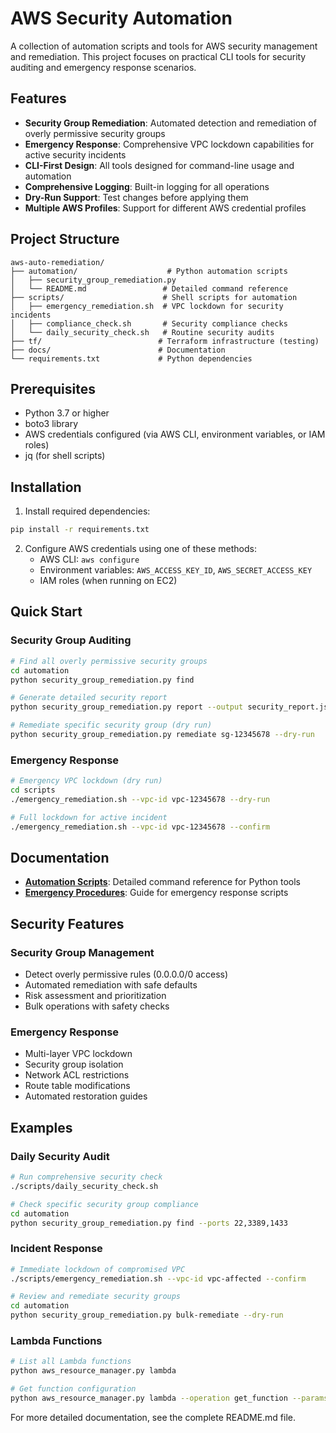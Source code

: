 # AWS Security Automation

A collection of automation scripts and tools for AWS security management and remediation. This project focuses on practical CLI tools for security auditing and emergency response scenarios.

## Features

- **Security Group Remediation**: Automated detection and remediation of overly permissive security groups
- **Emergency Response**: Comprehensive VPC lockdown capabilities for active security incidents
- **CLI-First Design**: All tools designed for command-line usage and automation
- **Comprehensive Logging**: Built-in logging for all operations
- **Dry-Run Support**: Test changes before applying them
- **Multiple AWS Profiles**: Support for different AWS credential profiles

## Project Structure

```
aws-auto-remediation/
├── automation/                    # Python automation scripts
│   ├── security_group_remediation.py
│   └── README.md                 # Detailed command reference
├── scripts/                      # Shell scripts for automation
│   ├── emergency_remediation.sh  # VPC lockdown for security incidents
│   ├── compliance_check.sh       # Security compliance checks
│   └── daily_security_check.sh   # Routine security audits
├── tf/                          # Terraform infrastructure (testing)
├── docs/                        # Documentation
└── requirements.txt             # Python dependencies
```

## Prerequisites

- Python 3.7 or higher
- boto3 library
- AWS credentials configured (via AWS CLI, environment variables, or IAM roles)
- jq (for shell scripts)

## Installation

1. Install required dependencies:
```bash
pip install -r requirements.txt
```

2. Configure AWS credentials using one of these methods:
   - AWS CLI: `aws configure`
   - Environment variables: `AWS_ACCESS_KEY_ID`, `AWS_SECRET_ACCESS_KEY`
   - IAM roles (when running on EC2)

## Quick Start

### Security Group Auditing
```bash
# Find all overly permissive security groups
cd automation
python security_group_remediation.py find

# Generate detailed security report
python security_group_remediation.py report --output security_report.json

# Remediate specific security group (dry run)
python security_group_remediation.py remediate sg-12345678 --dry-run
```

### Emergency Response
```bash
# Emergency VPC lockdown (dry run)
cd scripts
./emergency_remediation.sh --vpc-id vpc-12345678 --dry-run

# Full lockdown for active incident
./emergency_remediation.sh --vpc-id vpc-12345678 --confirm
```

## Documentation

- **[Automation Scripts](automation/README.md)**: Detailed command reference for Python tools
- **[Emergency Procedures](scripts/README.md)**: Guide for emergency response scripts

## Security Features

### Security Group Management
- Detect overly permissive rules (0.0.0.0/0 access)
- Automated remediation with safe defaults
- Risk assessment and prioritization
- Bulk operations with safety checks

### Emergency Response
- Multi-layer VPC lockdown
- Security group isolation
- Network ACL restrictions
- Route table modifications
- Automated restoration guides

## Examples

### Daily Security Audit
```bash
# Run comprehensive security check
./scripts/daily_security_check.sh

# Check specific security group compliance
cd automation
python security_group_remediation.py find --ports 22,3389,1433
```

### Incident Response
```bash
# Immediate lockdown of compromised VPC
./scripts/emergency_remediation.sh --vpc-id vpc-affected --confirm

# Review and remediate security groups
cd automation
python security_group_remediation.py bulk-remediate --dry-run
```

### Lambda Functions
```bash
# List all Lambda functions
python aws_resource_manager.py lambda

# Get function configuration
python aws_resource_manager.py lambda --operation get_function --params '{"FunctionName": "my-function"}'
```

For more detailed documentation, see the complete README.md file.
